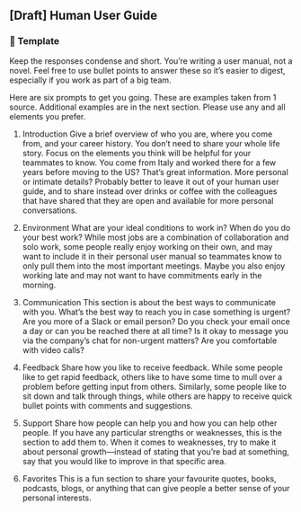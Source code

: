 ## [Draft] Human User Guide

### 📎 Template 
Keep the responses condense and short. You’re writing a user manual, not a novel. Feel free to use bullet points to answer these so it’s easier to digest, especially if you work as part of a big team.

Here are six prompts to get you going. These are examples taken from 1 source. Additional examples are in the next section. Please use any and all elements you prefer.

1. Introduction
Give a brief overview of who you are, where you come from, and your career history. You don’t need to share your whole life story. Focus on the elements you think will be helpful for your teammates to know. You come from Italy and worked there for a few years before moving to the US? That’s great information. More personal or intimate details? Probably better to leave it out of your human user guide, and to share instead over drinks or coffee with the colleagues that have shared that they are open and available for more personal conversations.

2. Environment
What are your ideal conditions to work in? When do you do your best work? While most jobs are a combination of collaboration and solo work, some people really enjoy working on their own, and may want to include it in their personal user manual so teammates know to only pull them into the most important meetings. Maybe you also enjoy working late and may not want to have commitments early in the morning.

3. Communication
This section is about the best ways to communicate with you. What’s the best way to reach you in case something is urgent? Are you more of a Slack or email person? Do you check your email once a day or can you be reached there at all time? Is it okay to message you via the company’s chat for non-urgent matters? Are you comfortable with video calls?

4. Feedback
Share how you like to receive feedback. While some people like to get rapid feedback, others like to have some time to mull over a problem before getting input from others. Similarly, some people like to sit down and talk through things, while others are happy to receive quick bullet points with comments and suggestions.

5. Support
Share how people can help you and how you can help other people. If you have any particular strengths or weaknesses, this is the section to add them to. When it comes to weaknesses, try to make it about personal growth—instead of stating that you’re bad at something, say that you would like to improve in that specific area.

6. Favorites
This is a fun section to share your favourite quotes, books, podcasts, blogs, or anything that can give people a better sense of your personal interests.

